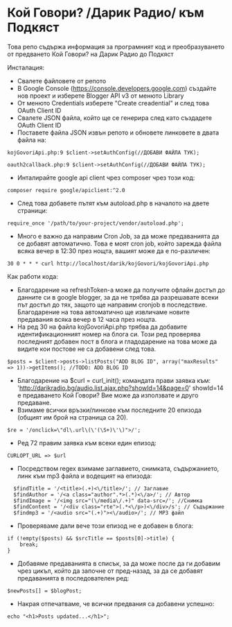 # Кой Говори? /Дарик Радио/ към Подкяст
Това репо съдържа информация за програмният код и преобразуването от предването Кой Говори? на Дарик Радио до Подкяст

Инсталация: 
- Свалете файловете от репото
- В Google Console (https://console.developers.google.com) създайте нов проект и изберете Blogger API v3 от менюто Library
- От менюто Credentials изберете "Create creadential" и след това OAuth Client ID
- Свалете JSON файла, който ще се генерира след като създадете OAuth Client ID
- Поставете файла JSON извън репото и обновете линковете в двата файла на:
```
kojGovoriApi.php:9 $client->setAuthConfig(//ДОБАВИ ФАЙЛА ТУК);
```
```
oauth2callback.php:9 $client->setAuthConfig(//ДОБАВИ ФАЙЛА ТУК);
```
- Инталирайте google api client чрез composer чрез този код:
```
composer require google/apiclient:^2.0
```
- След това добавете пътят към autoload.php в началото на двете страници:
```
require_once '/path/to/your-project/vendor/autoload.php';
```
- Много е важно да направим Cron Job, за да може предаванията да се добавят автоматично. Това е моят cron job, който зарежда файла всяка вечер в 12:30 през нощта, вашият може да е по-различен:
```
30 0 * * * curl http://localhost/darik/kojGovori/kojGovoriApi.php
```

Как работи кода:
- Благодарение на refreshToken-а може да получите офлайн достъп до данните си в google blogger, за да не трябва да разрешавате всеки път достъп до тях, защото ще направим cronjob в последствие. Благодарение на това автоматично ще извличаме новите предавания всяка вечер в 12 часа през нощта.
- На ред 30 на файла kojGovoriApi.php трябва да добавите идентификационният номер на блога си. Този ред проверява последният добавен пост в блога и гладодарение на това може да видите кои постове не са добавени след това.
```
$posts = $client->posts->listPosts("ADD BLOG ID", array("maxResults" => 1))->getItems(); //TODO: ADD BLOG ID
```
- Благодарение на $curl = curl_init(); командата прави заявка към: 'http://darikradio.bg/audio.list.ajax.php?showId=14&page=0' showId=14 е предаването Кой Говори? Вие може да използвате и друго предаване.
- Взимаме всички връзки/линкове към последните 20 епизода (общият им брой на страница са 20).
```
$re = '/onclick=\"dl\.url\(\'(\S+)\'\)">/';
```
- Ред 72 правим заявка към всеки един епизод:
```
CURLOPT_URL => $url
```
- Посредством regex взимаме заглавието, снимката, съдържанието, линк към mp3 файла и водещият на епизода:

```
  $findTitle = '/<title>(.+)<\/title>/'; // Заглавие
  $findAuthor = '/<a class="author".*>(.*)<\/a>/'; // Автор
  $findImage = '/<img src="(\/media\/.+)" data-src=/'; //Снимка
  $findContent = '/<div class="rte">(.*<\/p>)<\/div>/s'; // Съдържание
  $findmp3 = '/<audio src="(.+)"><\/audio>/'; // MP3 файл
```
- Проверяваме дали вече този епизод не е добавен в блога:
```
if (!empty($posts) && $srcTitle == $posts[0]->title) {
	break;
}
```
- Добавяме предаванията в списък, за да може после да ги добавим чрез цикъл, който да започне от пред-назад, за да се добавят предаванията в последователен ред:
```
$newPosts[] = $blogPost;
```
- Накрая отпечатваме, че всички предвания са добавени успешно:
```
echo "<h1>Posts updated...</h1>";
```
